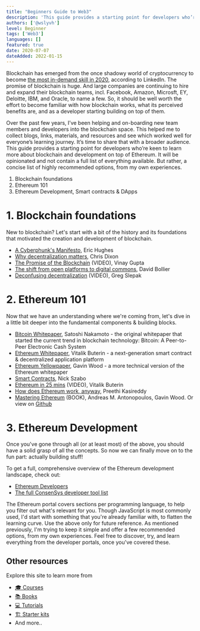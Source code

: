 ```yaml
---
title: "Beginners Guide to Web3"
description: 'This guide provides a starting point for developers who’re keen to learn more about Web3'
authors: ['@wslyvh']
level: Beginner
tags: ['Web3']
languages: []
featured: true
date: 2020-07-07
dateAdded: 2022-01-15
---
```


Blockchain has emerged from the once shadowy world of cryptocurrency to become [the most in-demand skill in 2020](https://business.linkedin.com/talent-solutions/blog/trends-and-research/2020/most-in-demand-hard-and-soft-skills), according to LinkedIn. The promise of blockchain is huge. And large companies are continuing to hire and expand their blockchain teams, incl. Facebook, Amazon, Microsft, EY, Deloitte, IBM, and Oracle, to name a few. So, it should be well worth the effort to become familiar with how blockchain works, what its perceived benefits are, and as a developer starting building on top of them. 

Over the past few years, I’ve been helping and on-boarding new team members and developers into the blockchain space. This helped me to collect blogs, links, materials, and resources and see which worked well for everyone’s learning journey. It’s time to share that with a broader audience. This guide provides a starting point for developers who’re keen to learn more about blockchain and development on top of Ethereum. It will be opinionated and not contain a full list of everything available. But rather, a concise list of highly recommended options, from my own experiences. 

1. Blockchain foundations
1. Ethereum 101
1. Ethereum Development, Smart contracts & DApps 

# 1. Blockchain foundations 

New to blockchain? Let's start with a bit of the history and its foundations that motivated the creation and development of blockchain.

- [A Cyberphunk's Manifesto](https://www.activism.net/cypherpunk/manifesto.html), Eric Hughes
- [Why decentralization matters](https://onezero.medium.com/why-decentralization-matters-5e3f79f7638e), Chris Dixon
- [The Promise of the Blockchain](https://vimeo.com/161183966) (VIDEO), Vinay Gupta
- [The shift from open platforms to digital commons](http://www.bollier.org/blog/shift-open-platforms-digital-commons), David Bollier
- [Deconfusing decentralization](https://youtu.be/7S1IqaSLrq8) (VIDEO), Greg Slepak


# 2. Ethereum 101 

Now that we have an understanding where we're coming from, let's dive in a little bit deeper into the fundamental components & building blocks.

- [Bitcoin Whitepaper](https://bitcoin.org/bitcoin.pdf), Satoshi Nakamoto - the original whitepaper that started the current trend in blockchain technology: Bitcoin: A Peer-to-Peer Electronic Cash System
- [Ethereum Whitepaper](https://ethereum.org/en/whitepaper/), Vitalik Buterin - a next-generation smart contract & decentralized application platform
- [Ethereum Yellowpaper](https://ethereum.github.io/yellowpaper/paper.pdf), Gavin Wood - a more technical version of the Ethereum whitepaper
- [Smart Contracts](https://www.fon.hum.uva.nl/rob/Courses/InformationInSpeech/CDROM/Literature/LOTwinterschool2006/szabo.best.vwh.net/smart.contracts.html), Nick Szabo
- [Ethereum in 25 mins](https://youtu.be/mCzyDLanA7s) (VIDEO), Vitalik Buterin
- [How does Ethereum work, anyway](https://www.preethikasireddy.com/post/how-does-ethereum-work-anyway), Preethi Kasireddy
- [Mastering Ethereum](https://amzn.to/2VZvfz8) (BOOK), Andreas M. Antonopoulos, Gavin Wood. Or view on [Github](https://github.com/ethereumbook/ethereumbook)


# 3. Ethereum Development 


Once you've gone through all (or at least most) of the above, you should have a solid grasp of all the concepts. So now we can finally move on to the fun part: actually building stuff! 

To get a full, comprehensive overview of the Ethereum development landscape, check out:
- [Ethereum Developers](https://ethereum.org/en/developers/)
- [The full ConsenSys developer tool list](https://github.com/ConsenSys/ethereum-developer-tools-list)

The Ethereum portal covers sections per programming language, to help you filter out what's relevant for you. Though JavaScript is most commonly used, I'd start with something that you're already familiar with, to flatten the learning curve. Use the above only for future reference. As mentioned previously, I'm trying to keep it simple and offer a few recommended options, from my own experiences. Feel free to discover, try, and learn everything from the developer portals, once you've covered these.

## Other resources

Explore this site to learn more from 

- [🎓 Courses](https://www.useweb3.xyz/courses)
- [📚 Books](https://www.useweb3.xyz/books)
- [💻 Tutorials](https://www.useweb3.xyz/tutorials)
- [🏗️ Starter kits](https://www.useweb3.xyz/starter-kits)
- And more..
